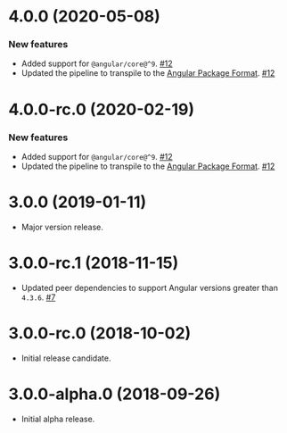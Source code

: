 # 4.0.0 (2020-05-08)

### New features

- Added support for `@angular/core@^9`. [#12](https://github.com/blackbaud/skyux-animations/pull/12)
- Updated the pipeline to transpile to the [Angular Package Format](https://docs.google.com/document/d/1CZC2rcpxffTDfRDs6p1cfbmKNLA6x5O-NtkJglDaBVs/preview). [#12](https://github.com/blackbaud/skyux-animations/pull/12)

# 4.0.0-rc.0 (2020-02-19)

### New features

- Added support for `@angular/core@^9`. [#12](https://github.com/blackbaud/skyux-animations/pull/12)
- Updated the pipeline to transpile to the [Angular Package Format](https://docs.google.com/document/d/1CZC2rcpxffTDfRDs6p1cfbmKNLA6x5O-NtkJglDaBVs/preview). [#12](https://github.com/blackbaud/skyux-animations/pull/12)

# 3.0.0 (2019-01-11)

- Major version release.

# 3.0.0-rc.1 (2018-11-15)

- Updated peer dependencies to support Angular versions greater than `4.3.6`. [#7](https://github.com/blackbaud/skyux-animations/pull/7)

# 3.0.0-rc.0 (2018-10-02)

- Initial release candidate.

# 3.0.0-alpha.0 (2018-09-26)

- Initial alpha release.
